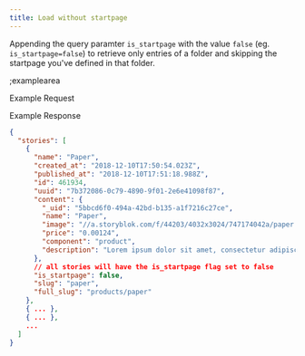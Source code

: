 ```yaml
---
title: Load without startpage
---
```


Appending the query paramter `is_startpage` with the value `false` (eg. `is_startpage=false`) to retrieve only entries of a folder and skipping the startpage you've defined in that folder.

;examplearea

Example Request

<RequestExample url="https://api.storyblok.com/v2/cdn/stories?is_startpage=false&starts_with=products/&token=ask9soUkv02QqbZgmZdeDAtt"></RequestExample>

Example Response

```json
{  
  "stories": [
    {
      "name": "Paper",
      "created_at": "2018-12-10T17:50:54.023Z",
      "published_at": "2018-12-10T17:51:18.988Z",
      "id": 461934,
      "uuid": "7b372086-0c79-4890-9f01-2e6e41098f87",
      "content": {
        "_uid": "5bbcd6f0-494a-42bd-b135-a1f7216c27ce",
        "name": "Paper",
        "image": "//a.storyblok.com/f/44203/4032x3024/747174042a/paper.jpg",
        "price": "0.00124",
        "component": "product",
        "description": "Lorem ipsum dolor sit amet, consectetur adipiscing elit. In erat mauris, faucibus quis pharetra sit amet, pretium ac libero. Etiam vehicula eleifend bibendum."
      },
      // all stories will have the is_startpage flag set to false
      "is_startpage": false,
      "slug": "paper",
      "full_slug": "products/paper"
    },
    { ... },
    { ... },
    ...
  ]
}
```
